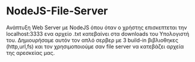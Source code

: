 # NodeJS-File-Server
Ανάπτυξη Web Server με NodeJS όπου όταν ο χρήστης επισκεπτεται την localhost:3333 ενα αρχείο .txt κατεβαίνει στα downloads του Υπολογιστή του.
Δημιουρήσαμε αυτόν τον απλό σερβερ με 3 build-in βιβλιοθηκες (http,url,fs) και τον χρησιμοποιούμε σαν file server να κατεβάζει αρχεία της αρεσκείας μας.
